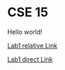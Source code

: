 # CSE 15

Hello world!

[Lab1 relative Link](./lab1-report.md)



[Lab1 direct Link](https://aldrincheung.github.io/cse15l-lab-reports/lab1-report.html)
